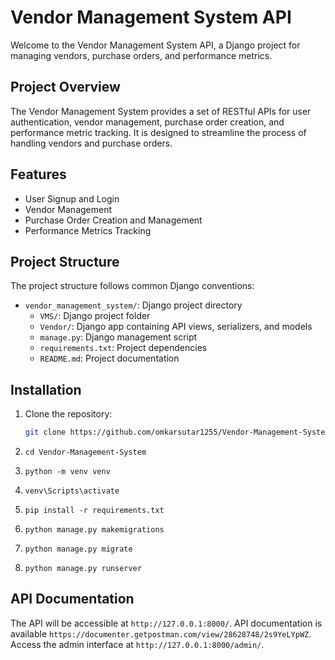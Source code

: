 # Vendor Management System API

Welcome to the Vendor Management System API, a Django project for managing vendors, purchase orders, and performance metrics.

## Project Overview

The Vendor Management System provides a set of RESTful APIs for user authentication, vendor management, purchase order creation, and performance metric tracking. It is designed to streamline the process of handling vendors and purchase orders.

## Features

- User Signup and Login
- Vendor Management
- Purchase Order Creation and Management
- Performance Metrics Tracking

## Project Structure

The project structure follows common Django conventions:

- `vendor_management_system/`: Django project directory
  - `VMS/`: Django project folder
  - `Vendor/`: Django app containing API views, serializers, and models
  - `manage.py`: Django management script
  - `requirements.txt`: Project dependencies
  - `README.md`: Project documentation

## Installation

1. Clone the repository:

   ```bash
   git clone https://github.com/omkarsutar1255/Vendor-Management-System.git

2. `cd Vendor-Management-System`
3. `python -m venv venv`
4. `venv\Scripts\activate`
5. `pip install -r requirements.txt`
6. `python manage.py makemigrations`
6. `python manage.py migrate`
7. `python manage.py runserver`

## API Documentation
The API will be accessible at `http://127.0.0.1:8000/`.
API documentation is available `https://documenter.getpostman.com/view/28628748/2s9YeLYpWZ`.
Access the admin interface at `http://127.0.0.1:8000/admin/`.
